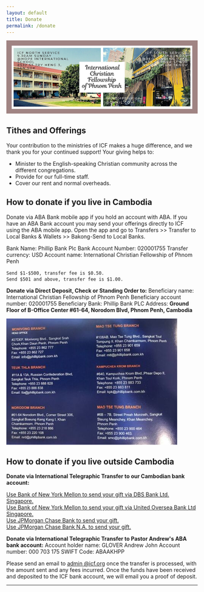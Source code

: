 ```yaml
---
layout: default
title: Donate
permalink: /donate
---
```

![ICF group photo](/assets/images/icf-banner.jpg)
## Tithes and Offerings
Your contribution to the ministries of ICF makes a huge difference, and we thank
you for your continued support!
Your giving helps to:
- Minister to the English-speaking Christian community across the different congregations.
- Provide for our full-time staff.
- Cover our rent and normal overheads.

## How to donate if you live in Cambodia
Donate via ABA Bank mobile app if you hold an account with ABA.
If you have an ABA Bank account you may send your offerings directly to ICF using the ABA mobile app.
Open the app and go to Transfers >> Transfer to Local Banks & Wallets >> Bakong-Send to Local Banks.

Bank Name: Phillip Bank Plc
Bank Account Number: 020001755
Transfer currency: USD
Account name: International Christian Fellowship of Phnom Penh
```text
Send $1-$500, transfer fee is $0.50.
Send $501 and above, transfer fee is $1.00.
```

**Donate via Direct Deposit, Check or Standing Order to:**
Beneficiary name: International Christian Fellowship of Phnom Penh
Beneficiary account number: 020001755
Beneficiary Bank: Phillip Bank PLC
Address: **Ground Floor of B-Office Center #61-64, Norodom Blvd, Phnom Penh, Cambodia**

![phillip-bank-branch](assets/images/phillip-bank-branch.jpg)

## How to donate if you live outside Cambodia

**Donate via International Telegraphic Transfer to our Cambodian bank account:**

[Use Bank of New York Mellon to send your gift via DBS Bank Ltd. Singapore.](https://drive.google.com/file/d/19ByxnHvSB5fo4MD2sljQmploRkkGWhiZ/view?usp=sharing)
<br>
[Use Bank of New York Mellon to send your gift via United Oversea Bank Ltd Singapore.](https://drive.google.com/file/d/1dBuqKdDfMR01UBQE_gONAnonc85ru4n4/view?usp=sharing)
<br>
[Use JPMorgan Chase Bank to send your gift.](https://drive.google.com/file/d/1hb0lATcCGqxV25eJib3F08refV1HHQ8b/view?usp=sharing)
<br>
[Use JPMorgan Chase Bank N.A. to send your gift.](https://drive.google.com/file/d/18ycBCw4YOU2kxyDViOEbxGY9LCPTPvVF/view?usp=sharing)

**Donate via International Telegraphic Transfer to Pastor Andrew's ABA bank account:**
Account holder name: GLOVER Andrew John
Account number: 000 703 175
SWIFT Code: ABAAKHPP

Please send an email to [admin @icf.org](mailto:admin@icfpp.org) once the transfer is processed,
with the amount sent and any fees incurred. Once the funds have been received
and deposited to the ICF bank account, we will email you a proof of deposit.

---
